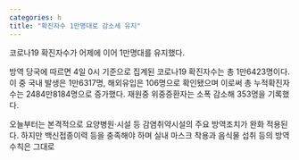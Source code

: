 ```yaml
---
categories: h
title: "확진자수 1만명대로 감소세 유지"
---
```

코로나19 확진자수가 어제에 이어 1만명대를 유지했다.

방역 당국에 따르면 4일 0시 기준으로 집계된 코로나19 확진자수는 총 1만6423명이다. 이 중 국내 발생은 1만6317명, 해외유입은 106명으로 확인됐으며 이로써 총 누적확진자수는 2484만8184명으로 증가했다. 재원중 위중증환자는 소폭 감소해 353명을 기록했다.







오늘부터는 본격적으로 요양병원&middot;시설 등 감염취약시설의 주요 방역조치가 완화 적용된다. 하지만 백신접종이력 등을 충족해야 하며 실내 마스크 착용과 음식물 섭취 등의 방역수칙은 그대로 